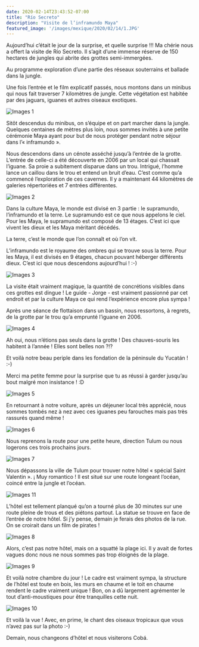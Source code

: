 ```yaml
---
date: 2020-02-14T23:43:52-07:00
title: "Río Secreto"
description: "Visite de l’inframundo Maya"
featured_image: '/images/mexique/2020/02/14/1.JPG'
---
```


Aujourd’hui c’était le jour de la surprise, et quelle surprise !!! Ma chérie nous a offert la visite de Río Secreto. Il s’agit d’une immense réserve de 150 hectares de jungles qui abrite des grottes semi-immergées. 

Au programme exploration d’une partie des réseaux souterrains et ballade dans la jungle. 

Une fois l’entrée et le film explicatif passés, nous montons dans un minibus qui nous fait traverser 7 kilomètres de jungle. Cette végétation est habitée par des jaguars, iguanes et autres oiseaux exotiques. 

![Images 1](/images/mexique/2020/02/14/1.JPG)

Sitôt descendus du minibus, on s’équipe et on part marcher dans la jungle. Quelques centaines de mètres plus loin, nous sommes invités à une petite cérémonie Maya ayant pour but de nous protéger pendant notre séjour dans l’« inframundo ». 

Nous descendons dans un cénote asséché jusqu’à l’entrée de la grotte. L’entrée de celle-ci a été découverte en 2006 par un local qui chassait l’iguane. Sa proie a subitement disparue dans un trou. Intrigué,  l’homme lance un caillou dans le trou et entend un bruit d’eau. C’est comme qu’a commencé l’exploration de ces cavernes. Il y a maintenant 44 kilomètres de galeries répertoriées et 7 entrées différentes. 

![Images 2](/images/mexique/2020/02/14/2.JPG)

Dans la culture Maya, le monde est divisé en 3 partie : le supramundo, l’inframundo et la terre. Le supramundo est ce que nous appelons le ciel. Pour les Maya, le supramundo est composé de 13 étages. C’est ici que vivent les dieux et les Maya méritant décédés. 

La terre, c’est le monde que l’on connaît et où l’on vit. 

L’inframundo est le royaume des ombres qui se trouve sous la terre. Pour les Maya, il est divisés en 9 étages, chacun pouvant héberger différents dieux. C’est ici que nous descendons aujourd’hui ! :-)

![Images 3](/images/mexique/2020/02/14/3.JPG)

La visite était vraiment magique, la quantité de concrétions visibles dans ces grottes est dingue ! Le guide - Jorge - est vraiment passionné par cet endroit et par la culture Maya ce qui rend l’expérience encore plus sympa !

Après une séance de flottaison dans un bassin, nous ressortons, à regrets, de la grotte par le trou qu’a emprunté l’iguane en 2006. 

![Images 4](/images/mexique/2020/02/14/4.JPG)

Ah oui, nous n’étions pas seuls dans la grotte ! Des chauves-souris les habitent à l’année ! Elles sont belles non ?!?

Et voilà notre beau periple dans les fondation de la péninsule du Yucatán ! :-)

Merci ma petite femme pour la surprise que tu as réussi à garder jusqu’au bout malgré mon insistance ! :D

![Images 5](/images/mexique/2020/02/14/5.JPG)

En retournant à notre voiture, après un déjeuner local très apprécié, nous sommes tombés nez à nez avec ces iguanes peu farouches mais pas très rassurés quand même !

![Images 6](/images/mexique/2020/02/14/6.JPG)

Nous reprenons la route pour une petite heure, direction Tulum ou nous logerons ces trois prochains jours. 

![Images 7](/images/mexique/2020/02/14/7.JPG)

Nous dépassons la ville de Tulum pour trouver notre hôtel « spécial Saint Valentin ».  ¡ Muy romantico ! Il est situé sur une route longeant l’océan, coincé entre la jungle et l’océan. 

![Images 11](/images/mexique/2020/02/14/11.JPG)

L’hôtel est tellement planqué qu’on a tourné plus de 30 minutes sur une route pleine de trous et des piétons partout. La statue se trouve en face de l’entrée de notre hôtel. Si j’y pense, demain je ferais des photos de la rue. On se croirait dans un film de pirates !

![Images 8](/images/mexique/2020/02/14/8.JPG)

Alors, c’est pas notre hôtel, mais on a squatté la plage ici. Il y avait de fortes vagues donc nous ne nous sommes pas trop éloignés de la plage. 

![Images 9](/images/mexique/2020/02/14/9.JPG)

Et voilà notre chambre du jour ! Le cadre est vraiment sympa, la structure de l’hôtel est toute en bois, les murs en chaume et le toit en chaume rendent le cadre vraiment unique !
Bon, on a dû largement agrémenter le tout d’anti-moustiques pour être tranquilles cette nuit. 

![Images 10](/images/mexique/2020/02/14/10.JPG)

Et voilà la vue ! Avec, en prime, le chant des oiseaux tropicaux que vous n’avez pas sur la photo :-)

Demain, nous changeons d’hôtel et nous visiterons Cobá. 